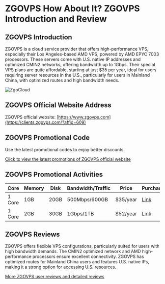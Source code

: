 # ZGOVPS How About It? ZGOVPS Introduction and Review

## ZGOVPS Introduction
ZGOVPS is a cloud service provider that offers high-performance VPS, especially their Los Angeles-based AMD VPS, powered by AMD EPYC 7003 processors. These servers come with U.S. native IP addresses and optimized CMIN2 networks, offering bandwidth up to 1Gbps. Their special VPS plans are quite affordable, starting at just $35 per year, ideal for users requiring server resources in the U.S., particularly for users in Mainland China, with optimized routes and high bandwidth needs.

![ZgoCloud](https://github.com/user-attachments/assets/f4e09315-a1d3-4701-92a8-940b3c6b56bb)

## ZGOVPS Official Website Address
ZGOVPS official website: [https://www.zgovps.com](https://clients.zgovps.com/?affid=609)

## ZGOVPS Promotional Code
Use the latest promotional codes to enjoy better discounts.

[Click to view the latest promotions of ZGOVPS official website](https://clients.zgovps.com/?affid=609)

## ZGOVPS Promotional Activities

| Core | Memory | Disk | Bandwidth/Traffic | Price | Purchase |
|------|--------|------|-------------------|-------|----------|
| 1 Core | 1GB | 20GB | 500Mbps/600GB | $35/year | [Link](https://clients.zgovps.com/?affid=609) |
| 1 Core | 2GB | 30GB | 1Gbps/1TB | $52/year | [Link](https://clients.zgovps.com/?affid=609) |

## ZGOVPS Reviews
ZGOVPS offers flexible VPS configurations, particularly suited for users with high bandwidth demands. The CMIN2 optimized network and AMD high-performance processors ensure excellent connectivity. ZGOVPS has optimized routes for Mainland China users and features U.S. native IPs, making it a strong option for accessing U.S. resources.

[More ZGOVPS user reviews and detailed reviews](https://clients.zgovps.com/?affid=609)
